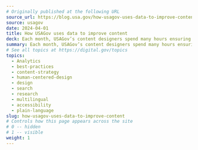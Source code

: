 ```yaml
---
# Originally published at the following URL
source_url: https://blog.usa.gov/how-usagov-uses-data-to-improve-content
source: usagov
date: 2024-04-01
title: How USAGov uses data to improve content
deck: Each month, USAGov’s content designers spend many hours ensuring that the content on USA.gov and USAGov en Español is up-to-date, accurate, and meets user needs. Learn how their team does holistic reviews of each topic section based on a rolling calendar with the goal of updating all content at least every 6 months.
summary: Each month, USAGov’s content designers spend many hours ensuring that the content on USA.gov and USAGov en Español is up-to-date, accurate, and meets user needs. Learn how their team does holistic reviews of each topic section based on a rolling calendar with the goal of updating all content at least every 6 months.
# See all topics at https://digital.gov/topics
topics:
  - Analytics
  - best-practices
  - content-strategy
  - human-centered-design
  - design
  - search
  - research
  - multilingual
  - accessibility
  - plain-language
slug: how-usagov-uses-data-to-improve-content
# Controls how this page appears across the site
# 0 -- hidden
# 1 -- visible
weight: 1
---
```

